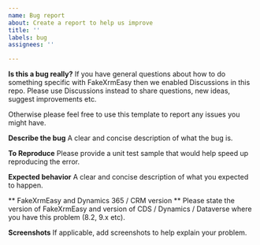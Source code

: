 ```yaml
---
name: Bug report
about: Create a report to help us improve
title: ''
labels: bug
assignees: ''

---
```


**Is this a bug really?**
If you have general questions about how to do something specific with FakeXrmEasy then we enabled Discussions in this repo. Please use Discussions instead to share questions, new ideas, suggest improvements etc.  

Otherwise please feel free to use this template to report any issues you might have.

**Describe the bug**
A clear and concise description of what the bug is.

**To Reproduce**
Please provide a unit test sample that would help speed up reproducing the error.

**Expected behavior**
A clear and concise description of what you expected to happen.

** FakeXrmEasy and Dynamics 365 / CRM version **
Please state the version of FakeXrmEasy and version of CDS / Dynamics / Dataverse where you have this problem (8.2, 9.x etc).

**Screenshots**
If applicable, add screenshots to help explain your problem.
